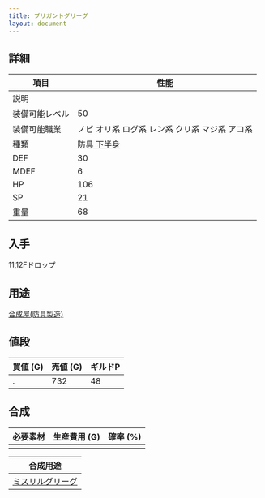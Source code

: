 ```yaml
---
title: ブリガントグリーグ
layout: document
---
```

## 詳細


|項目|性能|
|---|---|
|説明||
|装備可能レベル|50|
|装備可能職業|ノビ オリ系 ログ系 レン系 クリ系 マジ系 アコ系|
|種類|[防具 下半身](防具(下半身))|
|DEF|30|
|MDEF|6|
|HP|106|
|SP|21|
|重量|68|

## 入手

11,12Fドロップ

## 用途

[合成屋(防具製造)](合成屋(防具製造))

## 値段


|買値 (G)|売値 (G)|ギルドP|
|---|---|---|
|.|732|48|

## 合成


|必要素材|生産費用 (G)|確率 (%)|
|---|---|---|
||||


|合成用途|
|---|
|[ミスリルグリーグ](ミスリルグリーグ)|